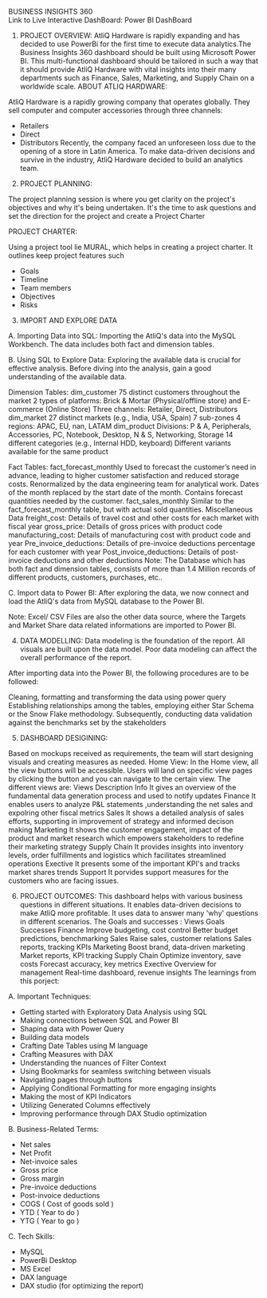  BUSINESS INSIGHTS 360                                                                                                                                                                                     
                                                                                                                                                                                                        Link to Live Interactive DashBoard: Power BI DashBoard
                                                                                                                                                                                                          
1. PROJECT OVERVIEW:
                                                                                                                                                                                                              AtliQ Hardware is rapidly expanding and has decided to use PowerBi for the first time to execute data analytics.The Business Insights 360 dashboard should be built using Microsoft Power BI. This multi-functional dashboard should be tailored in such a way that it should provide AtliQ Hardware with vital insights into their many departments such as Finance, Sales, Marketing, and Supply Chain on a worldwide scale.
                                                                                                                                                                                                             ABOUT ATLIQ HARDWARE:
                                                                                                                                                                                                       
AtliQ Hardware is a rapidly growing company that operates globally. They sell computer and computer accessories through three channels:
* Retailers
* Direct
* Distributors
Recently, the company faced an unforeseen loss due to the opening of a store in Latin America. To make data-driven decisions and survive in the industry, AtliQ Hardware decided to build an analytics team.

2. PROJECT PLANNING:
                                                                                                                                                                                                         
The project planning session is where you get clarity on the project's objectives and why it's being undertaken. It's the time to ask questions and set the direction for the project and create a Project Charter

PROJECT CHARTER:
                                                                                                                                                                                                       
Using a project tool lie MURAL, which helps in creating a project charter. It outlines keep project features such
* Goals
* Timeline
* Team members
* Objectives
* Risks
                                                                                                                                                                                                          
3. IMPORT AND EXPLORE DATA
                                                                                                                                                                                                          
A. Importing Data into SQL:
Importing the AtliQ's data into the MySQL Workbench. The data includes both fact and dimension tables.

B. Using SQL to Explore Data:
Exploring the available data is crucial for effective analysis. Before diving into the analysis, gain a good understanding of the available data.

Dimension Tables:
dim_customer
75 distinct customers throughout the market
2 types of platforms: Brick & Mortar (Physical/offline store) and E-commerce (Online Store)
Three channels: Retailer, Direct, Distributors
dim_market
27 distinct markets (e.g., India, USA, Spain)
7 sub-zones
4 regions: APAC, EU, nan, LATAM
dim_product
Divisions: P & A, Peripherals, Accessories, PC, Notebook, Desktop, N & S, Networking, Storage
14 different categories (e.g., Internal HDD, keyboard)
Different variants available for the same product
                                                                                                                                                                                                        
Fact Tables:
fact_forecast_monthly
Used to forecast the customer’s need in advance, leading to higher customer satisfaction and reduced storage costs.
Renormalized by the data engineering team for analytical work.
Dates of the month replaced by the start date of the month.
Contains forecast quantities needed by the customer.
fact_sales_monthly
Similar to the fact_forecast_monthly table, but with actual sold quantities.
Miscellaneous Data
freight_cost: Details of travel cost and other costs for each market with fiscal year
gross_price: Details of gross prices with product code
manufacturing_cost: Details of manufacturing cost with product code and year
Pre_invoice_deductions: Details of pre-invoice deductions percentage for each customer with year
Post_invoice_deductions: Details of post-invoice deductions and other deductions
Note: The Database which has both fact and dimension tables, consists of more than 1.4 Million records of different products, customers, purchases, etc..

C. Import data to Power BI:
After exploring the data, we now connect and load the AtliQ's data from MySQL database to the Power BI.

Note: Excel/ CSV Files are also the other data source, where the Targets and Market Share data related informations are imported to Power BI.

4.  DATA MODELLING:
Data modeling is the foundation of the report. All visuals are built upon the data model. Poor data modeling can affect the overall performance of the report.

After importing data into the Power BI, the following procedures are to be followed:

Cleaning, formatting and transforming the data using power query
Establishing relationships among the tables, employing either Star Schema or the Snow Flake methodology.
Subsequently, conducting data validation against the benchmarks set by the stakeholders
                                                                                                                                                                                                          
5. DASHBOARD DESIGINING:
                                                                                                                                                                                                       
Based on mockups received as requirements, the team will start designing visuals and creating measures as needed.
Home View:
In the Home view, all the view buttons will be accessible. Users will land on specific view pages by clicking the button and you can navigate to the certain view.
The different views are:
Views	Description
Info	It gives an overview of the fundamental data generation process and used to notify updates
Finance	It enables users to analyze P&L statements ,understanding the net sales and expolring other fiscal metrics
Sales	It shows a detailed analysis of sales efforts, supporting in improvement of strategy and informed decison making
Marketing	It shows the customer engagement, impact of the product and market research which empowers stakeholders to redefine their marketing strategy
Supply Chain	It provides insights into inventory levels, order fulfillments and logistics which facilitates streamlined operations
Exective	It presents some of the important KPI's and tracks market shares trends
Support	It porvides support measures for the customers who are facing issues.
                                                                                                                                                                                                          
                                                                                                                                                                                                          
6.  PROJECT OUTCOMES:
                                                                                                                                                                                                        This dashboard helps with various business questions in different situations. It enables data-driven decisions to make AtliQ more profitable. It uses data to answer many 'why' questions in different scenarios.
The Goals and successes :
Views	Goals	Successes
Finance	Improve budgeting, cost control	Better budget predictions, benchmarking
Sales	Raise sales, customer relations	Sales reports, tracking KPIs
Marketing	Boost brand, data-driven marketing	Market reports, KPI tracking
Supply Chain	Optimize inventory, save costs	Forecast accuracy, key metrics
Exective	Overview for management	Real-time dashboard, revenue insights
The learnings from this porject:

A. Important Techniques:
* Getting started with Exploratory Data Analysis using SQL
* Making connections between SQL and Power BI
* Shaping data with Power Query
* Building data models
* Crafting Date Tables using M language
* Crafting Measures with DAX
* Understanding the nuances of Filter Context
* Using Bookmarks for seamless switching between visuals
* Navigating pages through buttons
* Applying Conditional Formatting for more engaging insights
* Making the most of KPI Indicators
* Utilizing Generated Columns effectively
* Improving performance through DAX Studio optimization
                                                                                                                                                                                                          
B. Business-Related Terms:
* Net sales
* Net Profit
* Net-invoice sales
* Gross price
* Gross margin
* Pre-invoice deductions
* Post-invoice deductions
* COGS ( Cost of goods sold )
* YTD ( Year to do )
* YTG ( Year to go )
                                                                                                                                                                                                          
C. Tech Skills:
* MySQL
* PowerBi Desktop
* MS Excel
* DAX language
* DAX studio (for optimizing the report)

